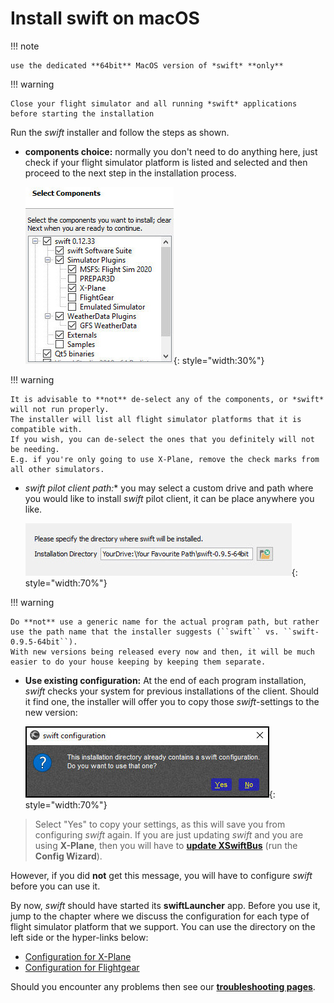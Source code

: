 <!--
    SPDX-FileCopyrightText: Copyright (C) swift Project Community / Contributors
    SPDX-License-Identifier: GFDL-1.3-only
-->

# Install swift on macOS

!!! note

    use the dedicated **64bit** MacOS version of *swift* **only**

!!! warning

    Close your flight simulator and all running *swift* applications before starting the installation

Run the *swift* installer and follow the steps as shown.

* **components choice:** normally you don't need to do anything here, just check if your flight simulator platform is listed and selected and then proceed to the next step in the installation process.

    ![](./../../img/installation_selectcomponents.jpg){: style="width:30%"}

!!! warning

    It is advisable to **not** de-select any of the components, or *swift* will not run properly.
    The installer will list all flight simulator platforms that it is compatible with.
    If you wish, you can de-select the ones that you definitely will not be needing.
    E.g. if you're only going to use X-Plane, remove the check marks from all other simulators.

* **swift* pilot client path:** you may select a custom drive and path where you would like to install *swift* pilot client, it can be place anywhere you like.

    ![](./../../img/installation_installpath.jpg){: style="width:70%"}

!!! warning

    Do **not** use a generic name for the actual program path, but rather use the path name that the installer suggests (``swift`` vs. ``swift-0.9.5-64bit``).
    With new versions being released every now and then, it will be much easier to do your house keeping by keeping them separate.

* **Use existing configuration:** At the end of each program installation, *swift* checks your system for previous installations of the client.
Should it find one, the installer will offer you to copy those *swift*-settings to the new version:

    ![](./../../img/swift_installation_previousconfiguration.jpg){: style="width:70%"}

> Select "Yes" to copy your settings, as this will save you from configuring *swift* again.
If you are just updating *swift* and you are using **X-Plane**, then you will have to **[update XSwiftBus](./configure_xp.md#xswiftbus-wizard)** (run the **Config Wizard**).

However, if you did **not** get this message, you will have to configure *swift* before you can use it.

By now, *swift* should have started its **swiftLauncher** app. Before you use it, jump to the chapter where we discuss the configuration for each type of flight simulator platform that we support. You can use the directory on the left side or the hyper-links below:

- [Configuration for X-Plane](./configure_xp.md)
- [Configuration for Flightgear](./configure_fg.md)


Should you encounter any problems then see our  **[troubleshooting pages](./../../troubleshooting/index.md)**.
